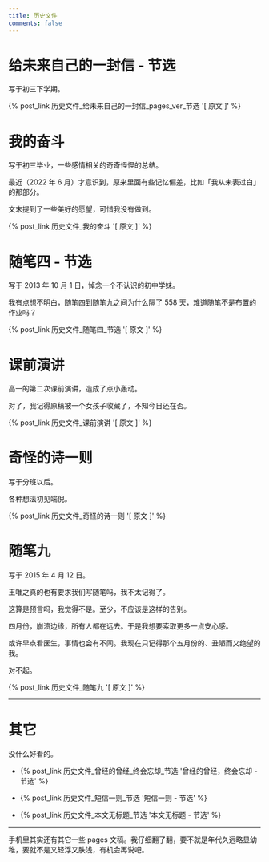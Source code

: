 ```yaml
---
title: 历史文件
comments: false
---
```


# 给未来自己的一封信 - 节选

写于初三下学期。

{% post_link 历史文件_给未来自己的一封信_pages_ver_节选 '[ 原文 ]' %}

# 我的奋斗

写于初三毕业，一些感情相关的奇奇怪怪的总结。

最近（2022 年 6 月）才意识到，原来里面有些记忆偏差，比如「我从未表过白」的那部分。

文末提到了一些美好的愿望，可惜我没有做到。

{% post_link 历史文件_我的奋斗 '[ 原文 ]' %}

# 随笔四 - 节选

写于 2013 年 10 月 1 日，悼念一个不认识的初中学妹。

我有点想不明白，随笔四到随笔九之间为什么隔了 558 天，难道随笔不是布置的作业吗？

{% post_link 历史文件_随笔四_节选 '[ 原文 ]' %}

# 课前演讲

高一的第二次课前演讲，造成了点小轰动。

对了，我记得原稿被一个女孩子收藏了，不知今日还在否。

{% post_link 历史文件_课前演讲 '[ 原文 ]' %}

# 奇怪的诗一则

写于分班以后。

各种想法初见端倪。

{% post_link 历史文件_奇怪的诗一则 '[ 原文 ]' %}

# 随笔九

写于 2015 年 4 月 12 日。

王唯之真的也有要求我们写随笔吗，我不太记得了。

这算是预言吗，我觉得不是。至少，不应该是这样的告别。

四月份，崩溃边缘，所有人都在远去。于是我想要索取更多一点安心感。

或许早点看医生，事情也会有不同。我现在只记得那个五月份的、丑陋而又绝望的我。

对不起。

{% post_link 历史文件_随笔九 '[ 原文 ]' %}

------

# 其它

没什么好看的。

- {% post_link 历史文件_曾经的曾经_终会忘却_节选 '曾经的曾经，终会忘却 - 节选' %}

- {% post_link 历史文件_短信一则_节选 '短信一则 - 节选' %}

- {% post_link 历史文件_本文无标题_节选 '本文无标题 - 节选' %}

------

手机里其实还有其它一些 pages 文稿。我仔细翻了翻，要不就是年代久远略显幼稚，要就不是又轻浮又肤浅，有机会再说吧。
